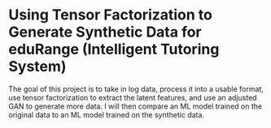 # Using Tensor Factorization to Generate Synthetic Data for eduRange (Intelligent Tutoring System)

The goal of this project is to take in log data, process it into a usable format, use tensor factorization to extract the latent features, and use an adjusted GAN to generate more data. I will then compare an ML model trained on the original data to an ML model trained on the synthetic data.
